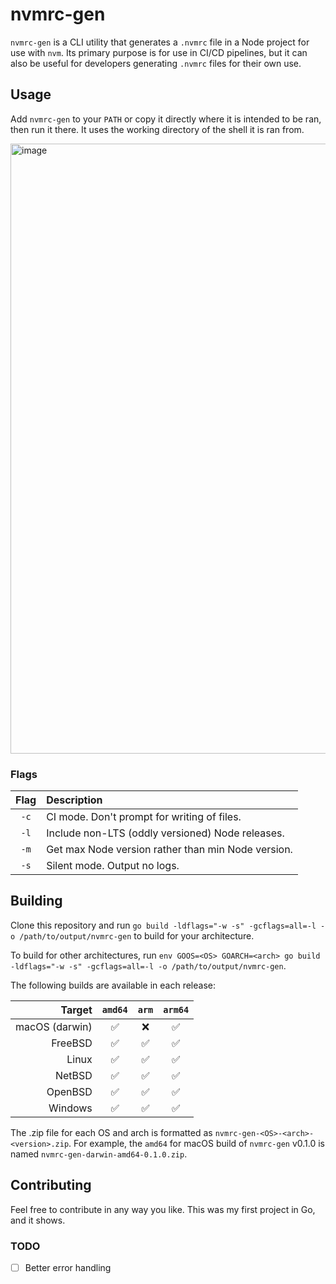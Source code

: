 # nvmrc-gen

`nvmrc-gen` is a CLI utility that generates a `.nvmrc` file in a Node project for use with `nvm`. Its primary purpose is for use in CI/CD pipelines, but it can also be useful for developers generating `.nvmrc` files for their own use.


## Usage

Add `nvmrc-gen` to your `PATH` or copy it directly where it is intended to be ran, then run it there. It uses the working directory of the shell it is ran from.

<img width="976" alt="image" src="https://github.com/MBDesu/nvmrc-gen/assets/39097222/d1cfc51d-4436-4878-b8e9-e776bd152e9b">


### Flags

| Flag | Description                                        |
| :--: | :-----------------------------------------------   |
| `-c` | CI mode. Don't prompt for writing of files.        |
| `-l` | Include non-LTS (oddly versioned) Node releases.   |
| `-m` | Get max Node version rather than min Node version. |
| `-s` | Silent mode. Output no logs.                       |


## Building

Clone this repository and run `go build -ldflags="-w -s" -gcflags=all=-l -o /path/to/output/nvmrc-gen` to build for your architecture.

To build for other architectures, run `env GOOS=<OS> GOARCH=<arch> go build -ldflags="-w -s" -gcflags=all=-l -o /path/to/output/nvmrc-gen`.

The following builds are available in each release:

|    Target      | `amd64` | `arm` | `arm64` |
| -------------: | :-----: | :---: | :-----: |
| macOS (darwin) |   ✅    |   ❌   |    ✅   |
| FreeBSD        |   ✅    |   ✅   |    ✅   |
| Linux          |   ✅    |   ✅   |    ✅   |
| NetBSD         |   ✅    |   ✅   |    ✅   |
| OpenBSD        |   ✅    |   ✅   |    ✅   |
| Windows        |   ✅    |   ✅   |    ✅   |

The .zip file for each OS and arch is formatted as `nvmrc-gen-<OS>-<arch>-<version>.zip`. For example, the `amd64` for macOS build of `nvmrc-gen` v0.1.0 is named `nvmrc-gen-darwin-amd64-0.1.0.zip`.


## Contributing

Feel free to contribute in any way you like. This was my first project in Go, and it shows.


### TODO

- [ ] Better error handling
